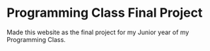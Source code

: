 # Programming Class Final Project

Made this website as the final project for my Junior year of my Programming Class.
